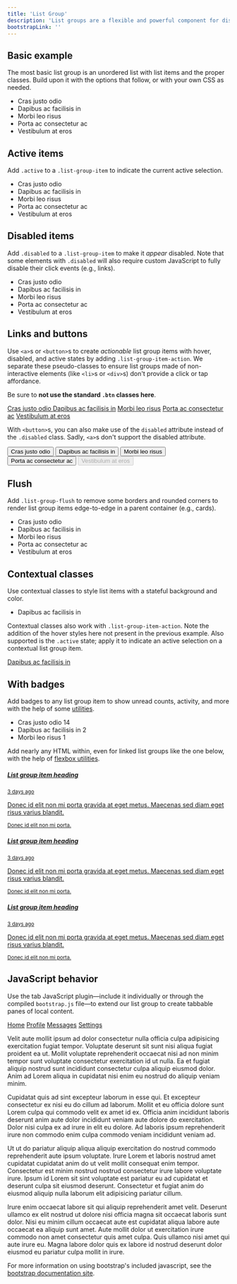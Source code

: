 ```yaml
---
title: 'List Group'
description: 'List groups are a flexible and powerful component for displaying a series of content. Modify and extend them to support just about any content within.'
bootstrapLink: ''
---
```


## Basic example

The most basic list group is an unordered list with list items and the proper classes. Build upon it with the options that follow, or with your own CSS as needed.

<example>
    <ul class="list-group">
        <li class="list-group-item">Cras justo odio</li>
        <li class="list-group-item">Dapibus ac facilisis in</li>
        <li class="list-group-item">Morbi leo risus</li>
        <li class="list-group-item">Porta ac consectetur ac</li>
        <li class="list-group-item">Vestibulum at eros</li>
    </ul>
</example>

## Active items

Add `.active` to a `.list-group-item` to indicate the current active selection.

<example>
    <ul class="list-group">
        <li class="list-group-item active">Cras justo odio</li>
        <li class="list-group-item">Dapibus ac facilisis in</li>
        <li class="list-group-item">Morbi leo risus</li>
        <li class="list-group-item">Porta ac consectetur ac</li>
        <li class="list-group-item">Vestibulum at eros</li>
    </ul>
</example>

## Disabled items

Add `.disabled` to a `.list-group-item` to make it _appear_ disabled. Note that some elements with `.disabled` will also require custom JavaScript to fully disable their click events (e.g., links).

<example>
    <ul class="list-group">
        <li class="list-group-item disabled">Cras justo odio</li>
        <li class="list-group-item">Dapibus ac facilisis in</li>
        <li class="list-group-item">Morbi leo risus</li>
        <li class="list-group-item">Porta ac consectetur ac</li>
        <li class="list-group-item">Vestibulum at eros</li>
    </ul>
</example>

## Links and buttons

Use `<a>`s or `<button>`s to create _actionable_ list group items with hover, disabled, and active states by adding `.list-group-item-action`. We separate these pseudo-classes to ensure list groups made of non-interactive elements (like `<li>`s or `<div>`s) don't provide a click or tap affordance.

Be sure to **not use the standard `.btn` classes here**.

<example>
    <div class="list-group">
        <a href="#" class="list-group-item list-group-item-action active">
            Cras justo odio
        </a>
        <a href="#" class="list-group-item list-group-item-action">Dapibus ac facilisis in</a>
        <a href="#" class="list-group-item list-group-item-action">Morbi leo risus</a>
        <a href="#" class="list-group-item list-group-item-action">Porta ac consectetur ac</a>
        <a href="#" class="list-group-item list-group-item-action disabled">Vestibulum at eros</a>
    </div>
</example>

With `<button>`s, you can also make use of the `disabled` attribute instead of the `.disabled` class. Sadly, `<a>`s don't support the disabled attribute.

<example>
    <div class="list-group">
        <button type="button" class="list-group-item list-group-item-action active">
            Cras justo odio
        </button>
        <button type="button" class="list-group-item list-group-item-action">Dapibus ac facilisis in</button>
        <button type="button" class="list-group-item list-group-item-action">Morbi leo risus</button>
        <button type="button" class="list-group-item list-group-item-action">Porta ac consectetur ac</button>
        <button type="button" class="list-group-item list-group-item-action" disabled>Vestibulum at eros</button>
    </div>
</example>

## Flush

Add `.list-group-flush` to remove some borders and rounded corners to render list group items edge-to-edge in a parent container (e.g., cards).

<example>
    <ul class="list-group list-group-flush">
        <li class="list-group-item">Cras justo odio</li>
        <li class="list-group-item">Dapibus ac facilisis in</li>
        <li class="list-group-item">Morbi leo risus</li>
        <li class="list-group-item">Porta ac consectetur ac</li>
        <li class="list-group-item">Vestibulum at eros</li>
    </ul>
</example>

## Contextual classes

Use contextual classes to style list items with a stateful background and color.

<example>
    <ul class="list-group">
        <li class="list-group-item">Dapibus ac facilisis in</li>
        <!-- <li v-for="(color,key) in colors" :key="key" 
        class="list-group-item" :class="['list-group-item-' + color]">
            A simple {{ color }} list group item
        </li> -->
    </ul>
</example>

Contextual classes also work with `.list-group-item-action`. Note the addition of the hover styles here not present in the previous example. Also supported is the `.active` state; apply it to indicate an active selection on a contextual list group item.

<example>
    <div class="list-group">
        <a href="#" class="list-group-item list-group-item-action">Dapibus ac facilisis in</a>
        <!-- <a v-for="(color,key) in colors" :key="key" 
        class="list-group-item list-group-item-action" :class="['list-group-item-' + color]">
            A simple {{ color }} list group item
        </a> -->
    </div>
</example>

## With badges

Add badges to any list group item to show unread counts, activity, and more with the help of some [utilities]().

<example>
    <ul class="list-group">
        <li class="list-group-item d-flex justify-content-between align-items-center">
            Cras justo odio
            <span class="badge badge-primary badge-pill">14</span>
        </li>
        <li class="list-group-item d-flex justify-content-between align-items-center">
            Dapibus ac facilisis in
            <span class="badge badge-primary badge-pill">2</span>
        </li>
        <li class="list-group-item d-flex justify-content-between align-items-center">
            Morbi leo risus
            <span class="badge badge-primary badge-pill">1</span>
        </li>
    </ul>
</example>

Add nearly any HTML within, even for linked list groups like the one below, with the help of [flexbox utilities]().

<example>
<div class="list-group">
    <a href="#" class="list-group-item list-group-item-action flex-column align-items-start active">
        <div class="d-flex w-100 justify-content-between">
            <h5 class="mb-1">List group item heading</h5>
            <small>3 days ago</small>
        </div>
        <p class="mb-1">Donec id elit non mi porta gravida at eget metus. Maecenas sed diam eget risus varius blandit.</p>
        <small>Donec id elit non mi porta.</small>
    </a>
    <a href="#" class="list-group-item list-group-item-action flex-column align-items-start">
        <div class="d-flex w-100 justify-content-between">
            <h5 class="mb-1">List group item heading</h5>
            <small class="text-muted">3 days ago</small>
        </div>
        <p class="mb-1">Donec id elit non mi porta gravida at eget metus. Maecenas sed diam eget risus varius blandit.</p>
        <small class="text-muted">Donec id elit non mi porta.</small>
    </a>
    <a href="#" class="list-group-item list-group-item-action flex-column align-items-start">
        <div class="d-flex w-100 justify-content-between">
            <h5 class="mb-1">List group item heading</h5>
            <small class="text-muted">3 days ago</small>
        </div>
        <p class="mb-1">Donec id elit non mi porta gravida at eget metus. Maecenas sed diam eget risus varius blandit.</p>
        <small class="text-muted">Donec id elit non mi porta.</small>
    </a>
</div>
</example>

## JavaScript behavior

Use the tab JavaScript plugin—include it individually or through the compiled `bootstrap.js` file—to extend our list group to create tabbable panes of local content.

<example>
<div class="bd-example" role="tabpanel">
  <div class="row">
    <div class="col-4">
      <div class="list-group" id="list-tab" role="tablist">
        <a class="list-group-item list-group-item-action active" id="list-home-list" data-toggle="tab" href="#list-home" role="tab" aria-controls="list-home">Home</a>
        <a class="list-group-item list-group-item-action" id="list-profile-list" data-toggle="tab" href="#list-profile" role="tab" aria-controls="list-profile">Profile</a>
        <a class="list-group-item list-group-item-action" id="list-messages-list" data-toggle="tab" href="#list-messages" role="tab" aria-controls="list-messages">Messages</a>
        <a class="list-group-item list-group-item-action" id="list-settings-list" data-toggle="tab" href="#list-settings" role="tab" aria-controls="list-settings">Settings</a>
      </div>
    </div>
    <div class="col-8">
      <div class="tab-content" id="nav-tabContent">
        <div class="tab-pane fade show active" id="list-home" role="tabpanel" aria-labelledby="list-home-list">
          <p>Velit aute mollit ipsum ad dolor consectetur nulla officia culpa adipisicing exercitation fugiat tempor. Voluptate deserunt sit sunt nisi aliqua fugiat proident ea ut. Mollit voluptate reprehenderit occaecat nisi ad non minim tempor sunt voluptate consectetur exercitation id ut nulla. Ea et fugiat aliquip nostrud sunt incididunt consectetur culpa aliquip eiusmod dolor. Anim ad Lorem aliqua in cupidatat nisi enim eu nostrud do aliquip veniam minim.</p>
        </div>
        <div class="tab-pane fade" id="list-profile" role="tabpanel" aria-labelledby="list-profile-list">
          <p>Cupidatat quis ad sint excepteur laborum in esse qui. Et excepteur consectetur ex nisi eu do cillum ad laborum. Mollit et eu officia dolore sunt Lorem culpa qui commodo velit ex amet id ex. Officia anim incididunt laboris deserunt anim aute dolor incididunt veniam aute dolore do exercitation. Dolor nisi culpa ex ad irure in elit eu dolore. Ad laboris ipsum reprehenderit irure non commodo enim culpa commodo veniam incididunt veniam ad.</p>
        </div>
        <div class="tab-pane fade" id="list-messages" role="tabpanel" aria-labelledby="list-messages-list">
          <p>Ut ut do pariatur aliquip aliqua aliquip exercitation do nostrud commodo reprehenderit aute ipsum voluptate. Irure Lorem et laboris nostrud amet cupidatat cupidatat anim do ut velit mollit consequat enim tempor. Consectetur est minim nostrud nostrud consectetur irure labore voluptate irure. Ipsum id Lorem sit sint voluptate est pariatur eu ad cupidatat et deserunt culpa sit eiusmod deserunt. Consectetur et fugiat anim do eiusmod aliquip nulla laborum elit adipisicing pariatur cillum.</p>
        </div>
        <div class="tab-pane fade" id="list-settings" role="tabpanel" aria-labelledby="list-settings-list">
          <p>Irure enim occaecat labore sit qui aliquip reprehenderit amet velit. Deserunt ullamco ex elit nostrud ut dolore nisi officia magna sit occaecat laboris sunt dolor. Nisi eu minim cillum occaecat aute est cupidatat aliqua labore aute occaecat ea aliquip sunt amet. Aute mollit dolor ut exercitation irure commodo non amet consectetur quis amet culpa. Quis ullamco nisi amet qui aute irure eu. Magna labore dolor quis ex labore id nostrud deserunt dolor eiusmod eu pariatur culpa mollit in irure.</p>
        </div>
      </div>
    </div>
  </div>
</div>
</example>

For more information on using bootstrap's included javascript, see the [bootstrap documentation site](http://getbootstrap.com/docs/4.1/components/list-group/#javascript-behavior).
